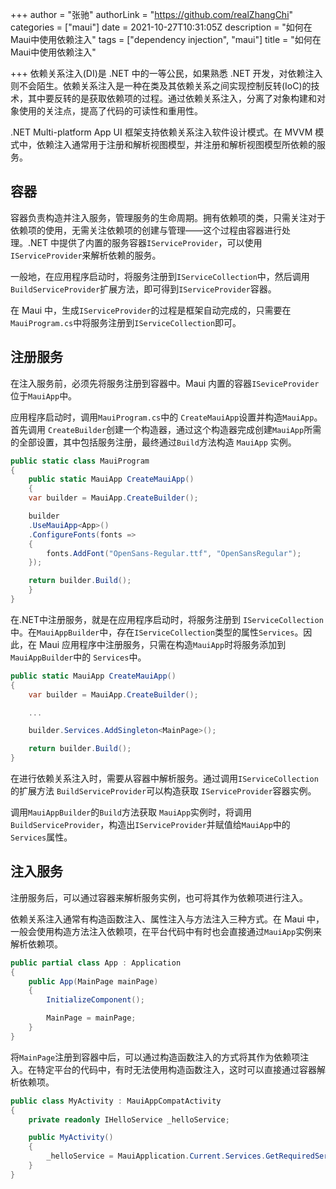 +++
author = "张驰"
authorLink = "https://github.com/realZhangChi"
categories = ["maui"]
date = 2021-10-27T10:31:05Z
description = "如何在Maui中使用依赖注入"
tags = ["dependency injection", "maui"]
title = "如何在Maui中使用依赖注入"

+++
依赖关系注入(DI)是 .NET 中的一等公民，如果熟悉 .NET 开发，对依赖注入则不会陌生。依赖关系注入是一种在类及其依赖关系之间实现控制反转(IoC)的技术，其中要反转的是获取依赖项的过程。通过依赖关系注入，分离了对象构建和对象使用的关注点，提高了代码的可读性和重用性。

.NET Multi-platform App UI 框架支持依赖关系注入软件设计模式。在 MVVM 模式中，依赖注入通常用于注册和解析视图模型，并注册和解析视图模型所依赖的服务。

## 容器

容器负责构造并注入服务，管理服务的生命周期。拥有依赖项的类，只需关注对于依赖项的使用，无需关注依赖项的创建与管理——这个过程由容器进行处理。.NET 中提供了内置的服务容器`IServiceProvider`，可以使用`IServiceProvider`来解析依赖的服务。

一般地，在应用程序启动时，将服务注册到`IServiceCollection`中，然后调用`BuildServiceProvider`扩展方法，即可得到`IServiceProvider`容器。

在 Maui 中，生成`IServiceProvider`的过程是框架自动完成的，只需要在`MauiProgram.cs`中将服务注册到`IServiceCollection`即可。

## 注册服务

在注入服务前，必须先将服务注册到容器中。Maui 内置的容器`ISeviceProvider`位于`MauiApp`中。

应用程序启动时，调用`MauiProgram.cs`中的 `CreateMauiApp`设置并构造`MauiApp`。首先调用 `CreateBuilder`创建一个构造器，通过这个构造器完成创建`MauiApp`所需的全部设置，其中包括服务注册，最终通过`Build`方法构造 `MauiApp` 实例。

```C#
public static class MauiProgram
{
    public static MauiApp CreateMauiApp()
    {
    var builder = MauiApp.CreateBuilder();

    builder
    .UseMauiApp<App>()
    .ConfigureFonts(fonts =>
    {
        fonts.AddFont("OpenSans-Regular.ttf", "OpenSansRegular");
    });

    return builder.Build();
    }
}
```

在.NET中注册服务，就是在应用程序启动时，将服务注册到 `IServiceCollection` 中。在`MauiAppBuilder`中，存在`IServiceCollection`类型的属性`Services`。因此，在 Maui 应用程序中注册服务，只需在构造`MauiApp`时将服务添加到`MauiAppBuilder`中的 `Services`中。

```C#
public static MauiApp CreateMauiApp()
{
    var builder = MauiApp.CreateBuilder();

    ...

    builder.Services.AddSingleton<MainPage>();

    return builder.Build();
}
```

在进行依赖关系注入时，需要从容器中解析服务。通过调用`IServiceCollection`的扩展方法 `BuildServiceProvider`可以构造获取 `IServiceProvider`容器实例。

调用`MauiAppBuilder`的`Build`方法获取 `MauiApp`实例时，将调用`BuildServiceProvider`，构造出`IServiceProvider`并赋值给`MauiApp`中的`Services`属性。

## 注入服务

注册服务后，可以通过容器来解析服务实例，也可将其作为依赖项进行注入。

依赖关系注入通常有构造函数注入、属性注入与方法注入三种方式。在 Maui 中，一般会使用构造方法注入依赖项，在平台代码中有时也会直接通过`MauiApp`实例来解析依赖项。

```C#
public partial class App : Application
{
    public App(MainPage mainPage)
    {
        InitializeComponent();

        MainPage = mainPage;
    }
}
```

将`MainPage`注册到容器中后，可以通过构造函数注入的方式将其作为依赖项注入。在特定平台的代码中，有时无法使用构造函数注入，这时可以直接通过容器解析依赖项。

```C#
public class MyActivity : MauiAppCompatActivity
{
    private readonly IHelloService _helloService;

    public MyActivity()
    {
        _helloService = MauiApplication.Current.Services.GetRequiredService<IHelloService>();
    }
}
```
